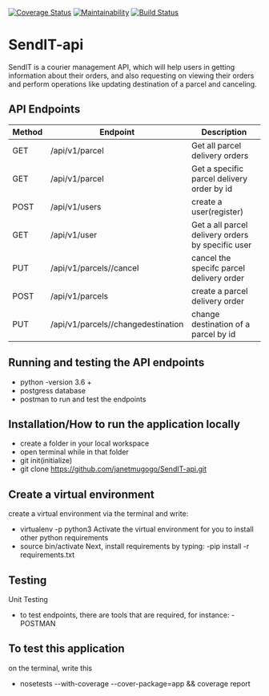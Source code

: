 
[![Coverage Status](https://coveralls.io/repos/github/janetmugogo/SendIT-api/badge.svg)](https://coveralls.io/github/janetmugogo/SendIT-api)
[![Maintainability](https://api.codeclimate.com/v1/badges/18e7c5a2fee1e92ba154/maintainability)](https://codeclimate.com/github/janetmugogo/SendIT-api/maintainability)
[![Build Status](https://travis-ci.com/janetmugogo/SendIT-api.svg?branch=test_travis)](https://travis-ci.com/janetmugogo/SendIT-api)

# SendIT-api
SendIT is a courier management API, which will help users in getting information about their orders, and also requesting on viewing their orders and perform operations like updating destination of a parcel and canceling.

## API Endpoints
| Method | Endpoint | Description |
| --- | --- | --- |
|GET | /api/v1/parcel  | Get all parcel delivery orders |
|GET | /api/v1/parcel<parcelid>  | Get a specific parcel delivery order by id |
|POST | /api/v1/users | create a user(register) |
|GET | /api/v1/user<userid>  | Get a all parcel delivery orders by specific user  |
|PUT | /api/v1/parcels/<parcelid>/cancel | cancel the specifc parcel delivery order |
|POST | /api/v1/parcels | create a parcel delivery order |
|PUT | /api/v1/parcels/<parcelid>/changedestination | change destination of a parcel by id |

## Running and testing the API endpoints
 - python  -version 3.6 +
 - postgress database
 - postman to run and test the endpoints
 
## Installation/How to run the application locally
 - create a folder in your local workspace<br>
- open terminal while in that folder<br>
- git init(initialize)<br>
- git clone https://github.com/janetmugogo/SendIT-api.git

## Create a virtual environment
 create a virtual environment via the terminal and write:
  - virtualenv -p python3
 Activate the virtual environment for you to install other python requirements
  - source bin/activate
 Next, install requirements by typing:
  -pip install -r requirements.txt
  
 ## Testing
 Unit Testing
  - to test endpoints, there are tools that are required, for instance:
      -POSTMAN
      
 ## To test this application
 on the terminal, write this
  - nosetests --with-coverage --cover-package=app && coverage report
 


